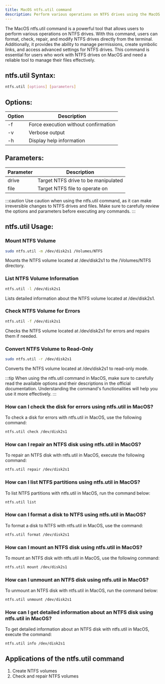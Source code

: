 ```yaml
---
title: MacOS ntfs.util command
description: Perform various operations on NTFS drives using the MacOS ntfs.util command.
---
```


The MacOS ntfs.util command is a powerful tool that allows users to perform various operations on NTFS drives. With this command, users can format, check, repair, and modify NTFS drives directly from the terminal. Additionally, it provides the ability to manage permissions, create symbolic links, and access advanced settings for NTFS drives. This command is essential for users who work with NTFS drives on MacOS and need a reliable tool to manage their files effectively.

## ntfs.util Syntax:
```bash
ntfs.util [options] [parameters]
```

## Options:
| Option     | Description                            |
|------------|----------------------------------------|
| -f         | Force execution without confirmation   |
| -v         | Verbose output                         |
| -h         | Display help information               |

## Parameters:
| Parameter   | Description                           |
|-------------|---------------------------------------|
| drive       | Target NTFS drive to be manipulated    |
| file        | Target NTFS file to operate on         |

:::caution
Use caution when using the ntfs.util command, as it can make irreversible changes to NTFS drives and files. Make sure to carefully review the options and parameters before executing any commands.
:::

## ntfs.util Usage:

### Mount NTFS Volume
```bash
sudo ntfs.util -m /dev/disk2s1 /Volumes/NTFS
```
Mounts the NTFS volume located at /dev/disk2s1 to the /Volumes/NTFS directory.

### List NTFS Volume Information
```bash
ntfs.util -l /dev/disk2s1
```
Lists detailed information about the NTFS volume located at /dev/disk2s1.

### Check NTFS Volume for Errors
```bash
ntfs.util -f /dev/disk2s1
```
Checks the NTFS volume located at /dev/disk2s1 for errors and repairs them if needed.

### Convert NTFS Volume to Read-Only
```bash
sudo ntfs.util -r /dev/disk2s1
```
Converts the NTFS volume located at /dev/disk2s1 to read-only mode.

:::tip
When using the ntfs.util command in MacOS, make sure to carefully read the available options and their descriptions in the official documentation. Understanding the command's functionalities will help you use it more effectively.
:::

### How can I check the disk for errors using ntfs.util in MacOS?
To check a disk for errors with ntfs.util in MacOS, use the following command:
```bash
ntfs.util check /dev/disk2s1
```

### How can I repair an NTFS disk using ntfs.util in MacOS?
To repair an NTFS disk with ntfs.util in MacOS, execute the following command:
```bash
ntfs.util repair /dev/disk2s1
```

### How can I list NTFS partitions using ntfs.util in MacOS?
To list NTFS partitions with ntfs.util in MacOS, run the command below:
```bash
ntfs.util list
```

### How can I format a disk to NTFS using ntfs.util in MacOS?
To format a disk to NTFS with ntfs.util in MacOS, use the command:
```bash
ntfs.util format /dev/disk2s1
```

### How can I mount an NTFS disk using ntfs.util in MacOS?
To mount an NTFS disk with ntfs.util in MacOS, use the following command:
```bash
ntfs.util mount /dev/disk2s1
```

### How can I unmount an NTFS disk using ntfs.util in MacOS?
To unmount an NTFS disk with ntfs.util in MacOS, run the command below:
```bash
ntfs.util unmount /dev/disk2s1
```

### How can I get detailed information about an NTFS disk using ntfs.util in MacOS?
To get detailed information about an NTFS disk with ntfs.util in MacOS, execute the command:
```bash
ntfs.util info /dev/disk2s1
```
## Applications of the ntfs.util command

1. Create NTFS volumes
2. Check and repair NTFS volumes